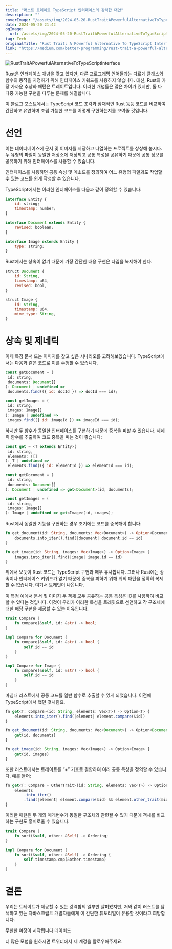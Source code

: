 ```yaml
---
title: "러스트 트레이트 TypeScript 인터페이스의 강력한 대안"
description: ""
coverImage: "/assets/img/2024-05-20-RustTraitAPowerfulAlternativeToTypeScriptInterface_0.png"
date: 2024-05-20 21:42
ogImage: 
  url: /assets/img/2024-05-20-RustTraitAPowerfulAlternativeToTypeScriptInterface_0.png
tag: Tech
originalTitle: "Rust Trait: A Powerful Alternative To TypeScript Interface"
link: "https://medium.com/better-programming/rust-trait-a-powerful-alternative-to-typescript-interface-e671cd7f9690"
---
```




![RustTraitAPowerfulAlternativeToTypeScriptInterface](/assets/img/2024-05-20-RustTraitAPowerfulAlternativeToTypeScriptInterface_0.png)

Rust은 인터페이스 개념을 갖고 있지만, 다른 프로그래밍 언어들과는 다르게 클래스와 함수의 동작을 지정하기 위해 인터페이스 키워드를 사용하지 않습니다. 대신, Rust의 가장 가까운 추상화 패턴은 트레이트입니다. 이러한 개념들은 많은 차이가 있지만, 둘 다 다중 가능한 구현을 다루는 문제를 해결합니다.

이 블로그 포스트에서는 TypeScript 코드 조각과 잠재적인 Rust 동등 코드를 비교하여 간단하고 유연하며 조립 가능한 코드를 어떻게 구현하는지를 보여줄 것입니다.

# 선언


<div class="content-ad"></div>

이는 데이터베이스에 문서 및 이미지를 저장하고 나열하는 프로젝트를 상상해 봅시다. 두 유형의 파일이 동일한 저장소에 저장되고 공통 특성을 공유하기 때문에 공통 정보를 공유하기 위해 인터페이스를 사용할 수 있습니다.

인터페이스를 사용하면 공통 속성 및 메소드를 정의하여 어느 유형의 파일과도 작업할 수 있는 코드를 쉽게 작성할 수 있습니다.

TypeScript에서는 이러한 인터페이스를 다음과 같이 정의할 수 있습니다:

```js
interface Entity {
    id: string;
    timestamp: number;
}

interface Document extends Entity {
    revised: boolean;
}

interface Image extends Entity {
    type: string;
}
```

<div class="content-ad"></div>

Rust에서는 상속이 없기 때문에 가장 간단한 대응 구현은 타입을 복제해야 한다.

```js
struct Document {
    id: String,
    timestamp: u64,
    revised: bool,
}

struct Image {
    id: String,
    timestamp: u64,
    mime_type: String,
}
```

# 상속 및 제네릭

이제 특정 문서 또는 이미지를 찾고 싶은 시나리오를 고려해보겠습니다. TypeScript에서는 다음과 같은 코드로 이를 수행할 수 있습니다.

<div class="content-ad"></div>

```js
const getDocument = (
 id: string,
 documents: Document[]
): Document | undefined =>
 documents.find(({ id: docId }) => docId === id);

const getImages = (
 id: string,
 images: Image[]
): Image | undefined =>
 images.find(({ id: imageId }) => imageId === id);
```

하지만 두 함수가 동일한 인터페이스를 구현하기 때문에 중복을 피할 수 있습니다. 제네릭 함수를 추출하여 코드 중복을 피는 것이 좋습니다:

```js
const get = <T extends Entity>(
 id: string,
 elements: T[]
): T | undefined =>
 elements.find(({ id: elementId }) => elementId === id);

const getDocument = (
 id: string,
 documents: Document[]
): Document | undefined => get<Document>(id, documents);

const getImages = (
 id: string,
 images: Image[]
): Image | undefined => get<Image>(id, images);
```

Rust에서 동일한 기능을 구현하는 경우 초기에는 코드를 중복해야 합니다:

<div class="content-ad"></div>

```rs
fn get_document(id: String, documents: Vec<Document>) -> Option<Document> {
    documents.into_iter().find(|document| document.id == id)
}

fn get_image(id: String, images: Vec<Image>) -> Option<Image> {
    images.into_iter().find(|image| image.id == id)
}
```

위에서 보듯이 Rust 코드는 TypeScript 구현과 매우 유사합니다. 그러나 Rust에는 상속이나 인터페이스 키워드가 없기 때문에 중복을 피하기 위해 위의 패턴을 정확히 복제할 수 없습니다. 여기서 트레잇이 나옵니다.

이 특정 예에서 문서 및 이미지 두 객체 모두 공유하는 공통 특성은 ID를 사용하여 비교할 수 있다는 것입니다. 이것이 우리가 이러한 특성을 트레잇으로 선언하고 각 구조체에 대한 해당 구현을 제공할 수 있는 이유입니다.

```rs
trait Compare {
    fn compare(&self, id: &str) -> bool;
}

impl Compare for Document {
    fn compare(&self, id: &str) -> bool {
        self.id == id
    }
}

impl Compare for Image {
    fn compare(&self, id: &str) -> bool {
        self.id == id
    }
}
```

<div class="content-ad"></div>

마침내 러스트에서 공통 코드를 일반 함수로 추출할 수 있게 되었습니다. 이전에 TypeScript에서 했던 것처럼요.

```js
fn get<T: Compare>(id: String, elements: Vec<T>) -> Option<T> {
    elements.into_iter().find(|element| element.compare(&id))
}

fn get_document(id: String, documents: Vec<Document>) -> Option<Document> {
    get(id, documents)
}

fn get_image(id: String, images: Vec<Image>) -> Option<Image> {
    get(id, images)
}
```

또한 러스트에서는 트레이트를 “+” 기호로 결합하여 여러 공통 특성을 정의할 수 있습니다. 예를 들어:

```js
fn get<T: Compare + OtherTrait>(id: String, elements: Vec<T>) -> Option<T> {
    elements
        .into_iter()
        .find(|element| element.compare(&id) && element.other_trait(&id))
}
```

<div class="content-ad"></div>

이러한 패턴은 두 개의 매개변수가 동일한 구조체와 관련될 수 있기 때문에 객체를 비교하는 구현도 흥미로울 수 있습니다.

```rust
trait Compare {
    fn sort(&self, other: &Self) -> Ordering;
}

impl Compare for Document {
    fn sort(&self, other: &Self) -> Ordering {
        self.timestamp.cmp(&other.timestamp)
    }
}
```

# 결론

우리는 트레이트가 제공할 수 있는 강력함의 일부만 살펴봤지만, 저와 같이 러스트를 탐색하고 있는 자바스크립트 개발자들에게 이 간단한 튜토리얼이 유용할 것이라고 희망합니다.

<div class="content-ad"></div>

무한한 여정이 시작됩니다
데이비드

더 많은 모험을 원하시면 트위터에서 제 계정을 팔로우해주세요.